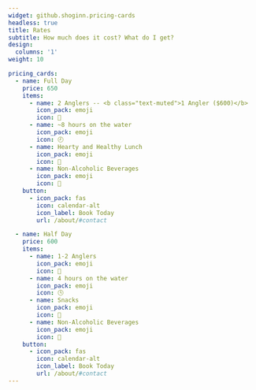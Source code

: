 ```yaml
---
widget: github.shoginn.pricing-cards
headless: true
title: Rates
subtitle: How much does it cost? What do I get?
design:
  columns: '1'
weight: 10

pricing_cards:
  - name: Full Day
    price: 650
    items:
      - name: 2 Anglers -- <b class="text-muted">1 Angler ($600)</b>
        icon_pack: emoji
        icon: 🎣
      - name: ~8 hours on the water
        icon_pack: emoji
        icon: 🕗
      - name: Hearty and Healthy Lunch
        icon_pack: emoji
        icon: 🧺
      - name: Non-Alcoholic Beverages
        icon_pack: emoji
        icon: 🥤
    button:
      - icon_pack: fas
        icon: calendar-alt
        icon_label: Book Today
        url: /about/#contact

  - name: Half Day
    price: 600
    items:
      - name: 1-2 Anglers
        icon_pack: emoji
        icon: 🎣
      - name: 4 hours on the water
        icon_pack: emoji
        icon: 🕓
      - name: Snacks
        icon_pack: emoji
        icon: 🥨
      - name: Non-Alcoholic Beverages
        icon_pack: emoji
        icon: 🥤
    button:
      - icon_pack: fas
        icon: calendar-alt
        icon_label: Book Today
        url: /about/#contact
---
```


